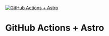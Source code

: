 [![GitHub Actions + Astro](https://devocean.sk.com/thumnail/2021/10/29/0fe1e7eb6860212f99b4d1b71e4d4d2a92215b9e47220b6c76449a69efc7a3ea.jpg)](https://ntl.fyi/3LZGn73)

# GitHub Actions + Astro  

